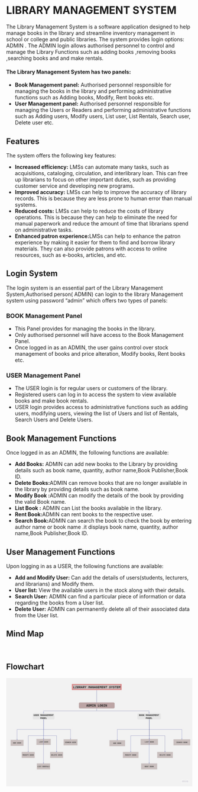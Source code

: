  <h1>LIBRARY MANAGEMENT SYSTEM</h1>
  <p>The Library  Management System is a software application designed to help manage books in the library and streamline inventory management in school or college and public libraries. The system provides login options: ADMIN . The ADMIN login allows authorised personnel to control and manage the Library Functions such as adding books ,removing books ,searching books and and make rentals.</p>

  
  <h4>The Library  Management System  has two panels:</h4>
  <ul>
    <li><strong>Book Management panel:</strong> Authorised personnel responsible for managing the books in the library  and performing administrative functions such as Adding books, Modify, Rent books etc.</li>
    <li><strong>User Management panel:</strong>  Authorised personnel responsible for managing the Users or Readers and performing administrative functions such as Adding users, Modify users, List user, List Rentals, Search user, Delete user etc.</li>
  </ul>

  <h2>Features</h2>
  <p>The system offers the following key features:</p>
  <ul>
    <li><strong>Increased efficiency:</strong> LMSs can automate many tasks, such as acquisitions, cataloging, circulation, and interlibrary loan. This can free up librarians to focus on other important duties, such as providing customer service and developing new programs.</li>
    <li><strong>Improved accuracy:</strong>  LMSs can help to improve the accuracy of library records. This is because they are less prone to human error than manual systems.
</li>
    <li><strong>Reduced costs:</strong> LMSs can help to reduce the costs of library operations. This is because they can help to eliminate the need for manual paperwork and reduce the amount of time that librarians spend on administrative tasks.
</li>
    <li><strong>Enhanced patron experience:</strong>LMSs can help to enhance the patron experience by making it easier for them to find and borrow library materials. They can also provide patrons with access to online resources, such as e-books, articles, and etc.</li>
  </ul>

  <h2>Login System</h2>
  <p>The login system is an essential part of the Library Management System,Authorised person( ADMIN) can login to the library Management system using password “admin” which offers two types of panels:</p>
  <h3>BOOK  Management Panel </h3>
  <ul>
    <li>This Panel provides for managing the books in the library.</li>
    <li>Only authorised personnel will have access to the Book Management Panel.</li>
    <li>Once logged in as an ADMIN, the user gains control over stock management of books and price alteration, Modify books, Rent books etc.</li>
  </ul>

  <h3>USER  Management Panel </h3>
  <ul>
    <li>The USER login is for regular users or customers of the library.</li>
    <li>Registered users can log in to access the system to view available books and make book rentals.</li>
    <li>USER login provides access to administrative functions such as adding users, modifying users, viewing the list of Users and list of Rentals, Search Users and Delete Users.</li>
  </ul>

  <h2>Book Management Functions</h2>
  <p>Once logged in as an ADMIN, the following functions are available:</p>
  <ul>
    <li><strong>Add Books:</strong>  ADMIN can add new books to the Library  by providing details such as book name, quantity, author name,Book Publisher,Book ID.</li>
    <li><strong>Delete Books:</strong>ADMIN can remove books that are no longer available in the library by  providing details such as book name.</li>
    <li><strong>Modify Book :</strong>ADMIN can modify the details of the book by  providing the valid Book name.</li>
    <li><strong>List  Book :</strong> ADMIN can List the books available in the library.</li>
    <li><strong>Rent Book:</strong>ADMIN can rent books to the respective user.</li>
   <li><strong>Search Book:</strong>ADMIN can search the book to check the book by entering author name or book name .it displays  book name, quantity, author name,Book Publisher,Book ID.</li>
  </ul>







  <h2>User Management Functions</h2>
  <p>Upon logging in as a USER, the following functions are available:</p>
  <ul>
    <li><strong>Add and Modify User: </strong>Can add the details of users(students, lecturers, and librarians) and Modify them.</li>
    <li><strong>User list: </strong> View the available users in the stock along with their details.</li>
<li><strong>Search User:</strong> ADMIN can find a particular piece of information or data regarding the books from a User list.</li>
<li><strong>Delete User:</strong>     ADMIN  can permanently delete all of their associated data from the User list.</li>
  </ul>

  <h2>Mind Map</h2>
  <img src=" "></img>

  <h2>Flowchart</h2>
  <img src="https://github.com/ThrishikShetty/c-project/blob/main/LibraryManagementSystem.jpg"></img>

